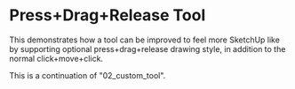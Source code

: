 # Press+Drag+Release Tool

This demonstrates how a tool can be improved to feel more SketchUp like by
supporting optional press+drag+release drawing style, in addition to the normal
click+move+click.

This is a continuation of "02_custom_tool".
